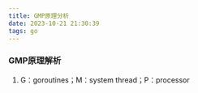```yaml
---
title: GMP原理分析
date: 2023-10-21 21:30:39
tags: go
---
```


### GMP原理解析

1. G：goroutines；M：system thread；P：processor
   

